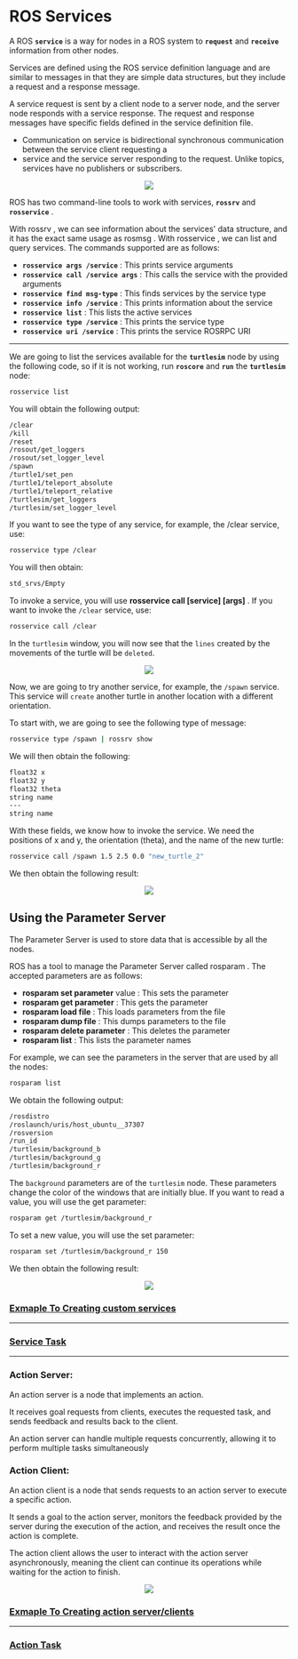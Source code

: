 
# ROS Services



A ROS **`service`** is a way for nodes in a ROS system to **`request`** and **`receive`** information
from other nodes. 

Services are defined using the ROS service definition language and
are similar to messages in that they are simple data structures, but they include a
request and a response message.

A service request is sent by a client node to a server node, and the server node
responds with a service response. The request and response messages have specific
fields defined in the service definition file.

- Communication on service is bidirectional synchronous
communication between the service client requesting a
- service and the service server responding to the request.
Unlike topics, services have no publishers or subscribers.

<p align="center">
<img src="images/15.gif">

ROS has two command-line tools to work with services, **`rossrv`** and **`rosservice`** .

With rossrv , we can see information about the services' data structure, and it has
the exact same usage as rosmsg .
With rosservice , we can list and query services. The commands supported are
as follows: 
- **`rosservice args /service`** : This prints service arguments
- **`rosservice call /service args`** : This calls the service with the
provided arguments
- **`rosservice find msg-type`** : This finds services by the service type
- **`rosservice info /service`** : This prints information about the service
- **`rosservice list`** : This lists the active services
- **`rosservice type /service`** : This prints the service type
- **`rosservice uri /service`** : This prints the service ROSRPC URI
---

We are going to list the services available for the **`turtlesim`** node by using the
following code, so if it is not working, run **`roscore`** and **`run`** the **`turtlesim`** node:

```bash
rosservice list
```
You will obtain the following output:

```bash
/clear
/kill
/reset
/rosout/get_loggers
/rosout/set_logger_level
/spawn
/turtle1/set_pen
/turtle1/teleport_absolute
/turtle1/teleport_relative
/turtlesim/get_loggers
/turtlesim/set_logger_level
```
If you want to see the type of any service, for example, the /clear service, use:
```bash
rosservice type /clear
```
You will then obtain:
```bash
std_srvs/Empty
```
To invoke a service, you will use **rosservice call [service] [args]** . If you want
to invoke the `/clear` service, use:
```bash
rosservice call /clear
```
In the `turtlesim` window, you will now see that the `lines` created by the movements
of the turtle will be `deleted`.

<p align="center">
<img src="images/7.png">

Now, we are going to try another service, for example, the `/spawn` service. This
service will `create` another turtle in another location with a different orientation.

To start with, we are going to see the following type of message:
```bash
rosservice type /spawn | rossrv show
```
We will then obtain the following:

```bash
float32 x
float32 y
float32 theta
string name
---
string name
```
With these fields, we know how to invoke the service. We need the positions of
x and y, the orientation (theta), and the name of the new turtle:
```bash
rosservice call /spawn 1.5 2.5 0.0 "new_turtle_2"
```
We then obtain the following result:

<p align="center">
<img src="images/8.png">

## Using the Parameter Server
The Parameter Server is used to store data that is accessible by all the nodes. 

ROS has a tool to manage the Parameter Server called rosparam . The accepted parameters are as follows:
- **rosparam set parameter** value : This sets the parameter
- **rosparam get parameter** : This gets the parameter
- **rosparam load file** : This loads parameters from the file
- **rosparam dump file** : This dumps parameters to the file
- **rosparam delete parameter** : This deletes the parameter
- **rosparam list** : This lists the parameter names

For example, we can see the parameters in the server that are used by all the nodes:

```bash
rosparam list
```
We obtain the following output:
```bash
/rosdistro
/roslaunch/uris/host_ubuntu__37307
/rosversion
/run_id
/turtlesim/background_b
/turtlesim/background_g
/turtlesim/background_r
```
The `background` parameters are of the `turtlesim` node. 
These parameters change the color of the windows that are initially blue. If you want to read a value, you will
use the get parameter:
```bash
rosparam get /turtlesim/background_r
```
To set a new value, you will use the set parameter:
```bash
rosparam set /turtlesim/background_r 150 
```
We then obtain the following result:
<p align="center">
<img src="images/9.png">

### [Exmaple To Creating custom services](source/exmaple_custom_services.md ) 
---
### [Service Task](source/task_custom_service/Task_service.md)
---

### Action Server:
An action server is a node that implements an action.

It receives goal requests from clients, executes the requested task, and sends feedback and results back to the client.

An action server can handle multiple requests concurrently, allowing it to perform multiple tasks simultaneously

### Action Client: 
An action client is a node that sends requests to an action server to execute a specific action. 

It sends a goal to the action server, monitors the feedback provided by the server during the execution of the action, and receives the result once the action is complete. 

The action client allows the user to interact with the action server asynchronously, meaning the client can continue its operations while waiting for the action to finish.

<p align="center">
<img src="images/16.gif"> 


### [Exmaple To Creating action server/clients](/source/example_action.md )
---

### [Action Task](source/task_custom_action/Task_action.md)


